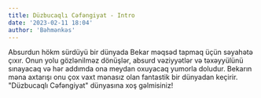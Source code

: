 ```yaml
---
title: Düzbucaqlı Cəfəngiyat - Intro
date: '2023-02-11 18:04'
author: 'Bəhmənkəs'
---
```


Absurdun hökm sürdüyü bir dünyada Bekar məqsəd tapmaq üçün səyahətə çıxır. Onun yolu gözlənilməz dönüşlər, absurd vəziyyətlər və təxəyyülünü sınayacaq və hər addımda ona meydan oxuyacaq yumorla doludur. Bekarın məna axtarışı onu çox vaxt mənasız olan fantastik bir dünyadan keçirir. "Düzbucaqlı Cəfəngiyat" dünyasına xoş gəlmisiniz!

